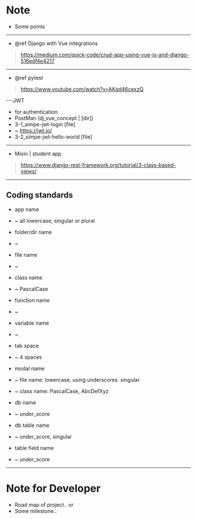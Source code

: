 # Note

- Some points


---
- @ref Django with Vue integrations
>https://medium.com/quick-code/crud-app-using-vue-js-and-django-516edf4e4217


---
- @ref pytest
>https://www.youtube.com/watch?v=AKqd46cexzQ


---JWT
- for authentication
- PostMan (dj_vue_concept | [dir]) 
- 3-1_simpe-jwt-login [file]
- ~ https://jwt.io/
- 3-2_simpe-jwt-hello-world [file]


---
- Mixin | student app
>https://www.django-rest-framework.org/tutorial/3-class-based-views/

---
## Coding standards 
- app name
- ~ all lowercase, singular or plural

- folder/dir name
- ~ 

- file name
- ~

- class name
- ~ PascalCase

- function name
- ~ 

- variable name
- ~ 

- tab space
- ~ 4 spaces

- modal name
- ~ file name: lowercase, using underscores. singular
- ~ class name: PascalCase, AbcDefXyz

- db name
- ~ under_score

- db table name
- ~ under_score, singular

- table field name
- ~ under_score


---
# Note for Developer

- Road map of project.. or
- Some milestone..
